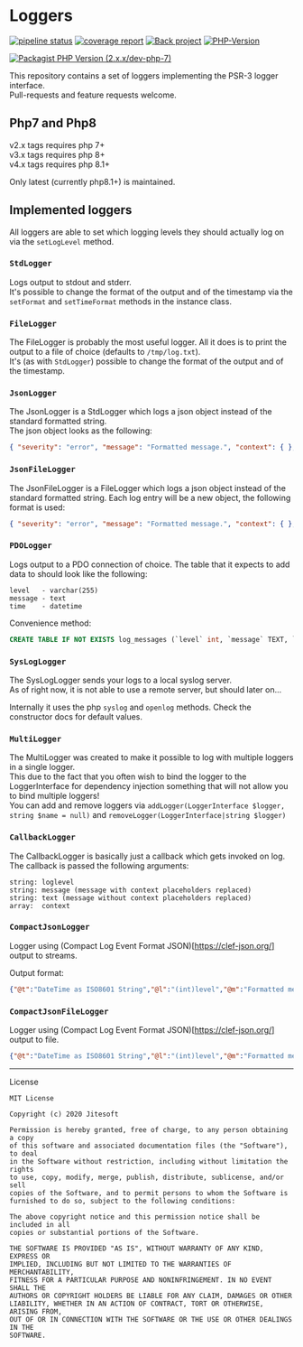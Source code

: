 # Loggers

[![pipeline status](https://gitlab.com/jitesoft/open-source/php/loggers/badges/master/pipeline.svg)](https://gitlab.com/jitesoft/open-source/php/loggers/commits/master)
[![coverage report](https://gitlab.com/jitesoft/open-source/php/loggers/badges/master/coverage.svg)](https://gitlab.com/jitesoft/open-source/php/loggers/commits/master)
[![Back project](https://img.shields.io/badge/Open%20Collective-Tip%20the%20devs!-blue.svg)](https://opencollective.com/jitesoft-open-source)
[![PHP-Version](https://img.shields.io/packagist/php-v/jitesoft/loggers.svg)](https://packagist.org/packages/jitesoft/loggers) 

[![Packagist PHP Version (2.x.x/dev-php-7)](https://img.shields.io/badge/v2.x-%3E%3D7.4.2%7C%3E%3D8-blue)](https://packagist.org/packages/jitesoft/loggers)

This repository contains a set of loggers implementing the PSR-3 logger interface.  
Pull-requests and feature requests welcome.

## Php7 and Php8

v2.x tags requires php 7+  
v3.x tags requires php 8+  
v4.x tags requires php 8.1+  

Only latest (currently php8.1+) is maintained.

## Implemented loggers

All loggers are able to set which logging levels they should actually log on via the `setLogLevel` method.

### `StdLogger`

Logs output to stdout and stderr.  
It's possible to change the format of the output and of the timestamp via the `setFormat` and `setTimeFormat` methods
in the instance class.

### `FileLogger`

The FileLogger is probably the most useful logger. All it does is to print the output to a file of choice 
(defaults to `/tmp/log.txt`).  
It's (as with `StdLogger`) possible to change the format of the output and of the timestamp.

### `JsonLogger`

The JsonLogger is a StdLogger which logs a json object instead of the standard
formatted string.  
The json object looks as the following:

```json
{ "severity": "error", "message": "Formatted message.", "context": { }, "time": "1977-04-22T06:00:00Z", "ts": 230533200 }
```

### `JsonFileLogger`

The JsonFileLogger is a FileLogger which logs a json object instead of
the standard formatted string.
Each log entry will be a new object, the following format is used:

```json
{ "severity": "error", "message": "Formatted message.", "context": { }, "time": "1977-04-22T06:00:00Z", "ts": 230533200 }
```

### `PDOLogger`

Logs output to a PDO connection of choice. The table that it expects to add data to should look like the following:

```text
level   - varchar(255)
message - text
time    - datetime
```

Convenience method:

```sql
CREATE TABLE IF NOT EXISTS log_messages (`level` int, `message` TEXT, `time` TIME )
``` 

### `SysLogLogger`

The SysLogLogger sends your logs to a local syslog server.  
As of right now, it is not able to use a remote server, but should later on...

Internally it uses the php `syslog` and `openlog` methods. Check the constructor docs for default values.

### `MultiLogger`

The MultiLogger was created to make it possible to log with multiple loggers in a single logger.  
This due to the fact that you often wish to bind the logger to the LoggerInterface for dependency injection
something that will not allow you to bind multiple loggers!  
You can add and remove loggers via `addLogger(LoggerInterface $logger, string $name = null)` 
and `removeLogger(LoggerInterface|string $logger)`

### `CallbackLogger`

The CallbackLogger is basically just a callback which gets invoked on log. 
The callback is passed the following arguments:

```text
string: loglevel
string: message (message with context placeholders replaced)
string: text (message without context placeholders replaced)
array:  context
```

### `CompactJsonLogger`

Logger using (Compact Log Event Format JSON)[https://clef-json.org/] output to streams.

Output format:

```json
{"@t":"DateTime as ISO8601 String","@l":"(int)level","@m":"Formatted message","@mt":"Message template","@r": {"context-key": "context-value"}}
```

### `CompactJsonFileLogger`

Logger using (Compact Log Event Format JSON)[https://clef-json.org/] output to file.

```json
{"@t":"DateTime as ISO8601 String","@l":"(int)level","@m":"Formatted message","@mt":"Message template","@r": {"context-key": "context-value"}}
```

----

License

```text
MIT License

Copyright (c) 2020 Jitesoft

Permission is hereby granted, free of charge, to any person obtaining a copy
of this software and associated documentation files (the "Software"), to deal
in the Software without restriction, including without limitation the rights
to use, copy, modify, merge, publish, distribute, sublicense, and/or sell
copies of the Software, and to permit persons to whom the Software is
furnished to do so, subject to the following conditions:

The above copyright notice and this permission notice shall be included in all
copies or substantial portions of the Software.

THE SOFTWARE IS PROVIDED "AS IS", WITHOUT WARRANTY OF ANY KIND, EXPRESS OR
IMPLIED, INCLUDING BUT NOT LIMITED TO THE WARRANTIES OF MERCHANTABILITY,
FITNESS FOR A PARTICULAR PURPOSE AND NONINFRINGEMENT. IN NO EVENT SHALL THE
AUTHORS OR COPYRIGHT HOLDERS BE LIABLE FOR ANY CLAIM, DAMAGES OR OTHER
LIABILITY, WHETHER IN AN ACTION OF CONTRACT, TORT OR OTHERWISE, ARISING FROM,
OUT OF OR IN CONNECTION WITH THE SOFTWARE OR THE USE OR OTHER DEALINGS IN THE
SOFTWARE.
```
